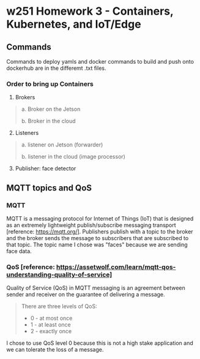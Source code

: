 # w251 Homework 3 - Containers, Kubernetes, and IoT/Edge

## Commands
Commands to deploy yamls and docker commands to build and push onto dockerhub are in the differemt .txt files.

### Order to bring up Containers

1. Brokers
> a. Broker on the Jetson
>
> b. Broker in the cloud
2. Listeners
> a. listener on Jetson (forwarder)
>
> b. listener in the cloud (image processor)
3. Publisher: face detector

## MQTT topics and QoS

### MQTT
MQTT is a messaging protocol for Internet of Things (IoT) that is designed as an extremely lightweight publish/subscribe messaging transport [reference: https://mqtt.org/]. Publishers publish with a topic to the broker and the broker sends the message to subscribers that are subscribed to that topic. The topic name I chose was "faces" because we are sending face data.

### QoS [reference: https://assetwolf.com/learn/mqtt-qos-understanding-quality-of-service]
Quality of Service (QoS) in MQTT messaging is an agreement between sender and receiver on the guarantee of delivering a message.

>There are three levels of QoS:
>- 0 - at most once
>- 1 - at least once
>- 2 - exactly once

I chose to use QoS level 0 because this is not a high stake application and we can tolerate the loss of a message.